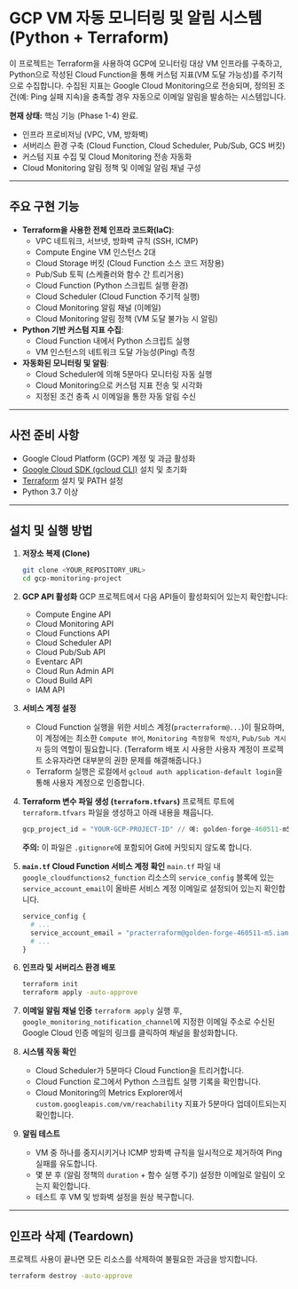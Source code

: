 # GCP VM 자동 모니터링 및 알림 시스템 (Python + Terraform)

이 프로젝트는 Terraform을 사용하여 GCP에 모니터링 대상 VM 인프라를 구축하고, Python으로 작성된 Cloud Function을 통해 커스텀 지표(VM 도달 가능성)를 주기적으로 수집합니다. 수집된 지표는 Google Cloud Monitoring으로 전송되며, 정의된 조건(예: Ping 실패 지속)을 충족할 경우 자동으로 이메일 알림을 발송하는 시스템입니다.

**현재 상태:** 핵심 기능 (Phase 1-4) 완료.
* 인프라 프로비저닝 (VPC, VM, 방화벽)
* 서버리스 환경 구축 (Cloud Function, Cloud Scheduler, Pub/Sub, GCS 버킷)
* 커스텀 지표 수집 및 Cloud Monitoring 전송 자동화
* Cloud Monitoring 알림 정책 및 이메일 알림 채널 구성

---

## 주요 구현 기능

* **Terraform을 사용한 전체 인프라 코드화(IaC)**:
    * VPC 네트워크, 서브넷, 방화벽 규칙 (SSH, ICMP)
    * Compute Engine VM 인스턴스 2대
    * Cloud Storage 버킷 (Cloud Function 소스 코드 저장용)
    * Pub/Sub 토픽 (스케줄러와 함수 간 트리거용)
    * Cloud Function (Python 스크립트 실행 환경)
    * Cloud Scheduler (Cloud Function 주기적 실행)
    * Cloud Monitoring 알림 채널 (이메일)
    * Cloud Monitoring 알림 정책 (VM 도달 불가능 시 알림)
* **Python 기반 커스텀 지표 수집**:
    * Cloud Function 내에서 Python 스크립트 실행
    * VM 인스턴스의 네트워크 도달 가능성(Ping) 측정
* **자동화된 모니터링 및 알림**:
    * Cloud Scheduler에 의해 5분마다 모니터링 자동 실행
    * Cloud Monitoring으로 커스텀 지표 전송 및 시각화
    * 지정된 조건 충족 시 이메일을 통한 자동 알림 수신

---

## 사전 준비 사항

* Google Cloud Platform (GCP) 계정 및 과금 활성화
* [Google Cloud SDK (gcloud CLI)](https://cloud.google.com/sdk/docs/install) 설치 및 초기화
* [Terraform](https://developer.hashicorp.com/terraform/downloads) 설치 및 PATH 설정
* Python 3.7 이상

---

## 설치 및 실행 방법

1.  **저장소 복제 (Clone)**
    ```bash
    git clone <YOUR_REPOSITORY_URL>
    cd gcp-monitoring-project
    ```

2.  **GCP API 활성화**
    GCP 프로젝트에서 다음 API들이 활성화되어 있는지 확인합니다:
    - Compute Engine API
    - Cloud Monitoring API
    - Cloud Functions API
    - Cloud Scheduler API
    - Cloud Pub/Sub API
    - Eventarc API
    - Cloud Run Admin API
    - Cloud Build API
    - IAM API

3.  **서비스 계정 설정**
    * Cloud Function 실행을 위한 서비스 계정(`practerraform@...`)이 필요하며, 이 계정에는 최소한 `Compute 뷰어`, `Monitoring 측정항목 작성자`, `Pub/Sub 게시자` 등의 역할이 필요합니다. (Terraform 배포 시 사용한 사용자 계정이 프로젝트 소유자라면 대부분의 권한 문제를 해결해줍니다.)
    * Terraform 실행은 로컬에서 `gcloud auth application-default login`을 통해 사용자 계정으로 인증합니다.

4.  **Terraform 변수 파일 생성 (`terraform.tfvars`)**
    프로젝트 루트에 `terraform.tfvars` 파일을 생성하고 아래 내용을 채웁니다.
    ```terraform
    gcp_project_id = "YOUR-GCP-PROJECT-ID" // 예: golden-forge-460511-m5
    ```
    **주의:** 이 파일은 `.gitignore`에 포함되어 Git에 커밋되지 않도록 합니다.

5.  **`main.tf` Cloud Function 서비스 계정 확인**
    `main.tf` 파일 내 `google_cloudfunctions2_function` 리소스의 `service_config` 블록에 있는 `service_account_email`이 올바른 서비스 계정 이메일로 설정되어 있는지 확인합니다.
    ```terraform
    service_config {
      # ...
      service_account_email = "practerraform@golden-forge-460511-m5.iam.gserviceaccount.com" // Cloud Function 실행용 서비스 계정
      # ...
    }
    ```

6.  **인프라 및 서버리스 환경 배포**
    ```bash
    terraform init
    terraform apply -auto-approve
    ```

7.  **이메일 알림 채널 인증**
    `terraform apply` 실행 후, `google_monitoring_notification_channel`에 지정한 이메일 주소로 수신된 Google Cloud 인증 메일의 링크를 클릭하여 채널을 활성화합니다.

8.  **시스템 작동 확인**
    * Cloud Scheduler가 5분마다 Cloud Function을 트리거합니다.
    * Cloud Function 로그에서 Python 스크립트 실행 기록을 확인합니다.
    * Cloud Monitoring의 Metrics Explorer에서 `custom.googleapis.com/vm/reachability` 지표가 5분마다 업데이트되는지 확인합니다.

9.  **알림 테스트**
    * VM 중 하나를 중지시키거나 ICMP 방화벽 규칙을 일시적으로 제거하여 Ping 실패를 유도합니다.
    * 몇 분 후 (알림 정책의 `duration` + 함수 실행 주기) 설정한 이메일로 알림이 오는지 확인합니다.
    * 테스트 후 VM 및 방화벽 설정을 원상 복구합니다.

---

## 인프라 삭제 (Teardown)

프로젝트 사용이 끝나면 모든 리소스를 삭제하여 불필요한 과금을 방지합니다.
```bash
terraform destroy -auto-approve
